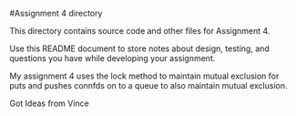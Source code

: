 #Assignment 4 directory

This directory contains source code and other files for Assignment 4.

Use this README document to store notes about design, testing, and
questions you have while developing your assignment.

My assignment 4 uses the lock method to maintain mutual exclusion for puts and pushes connfds on to a queue to also maintain mutual exclusion.

Got Ideas from Vince
